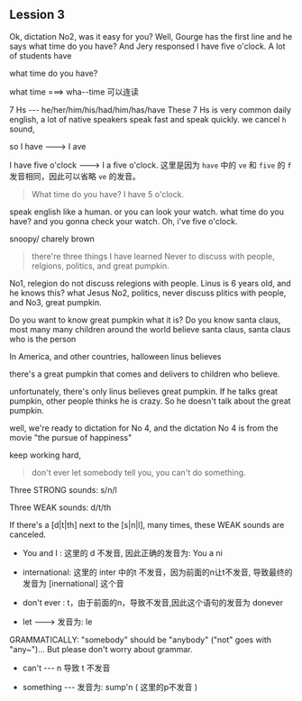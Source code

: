 ## Lession 3
Ok, dictation No2, was it easy for you? Well, Gourge has the first line
and he says what time do you have? And Jery responsed I have five o'clock.
A lot of students have 

what time do you have?

what time ===> wha--time 可以连读

7 Hs --- he/her/him/his/had/him/has/have
These 7 Hs is very common daily english, a lot of native speakers speak fast and speak quickly.
we cancel `h` sound, 

so I have ---> I ave 

I have five o'clock ---> I a five o'clock.
这里是因为 `have` 中的 `ve` 和 `five` 的 `f` 发音相同，因此可以省略 `ve` 的发音。

> What time do you have?
> I have 5 o'clock.

speak english like a human.
or you can look your watch. what time do you have? and you gonna check your watch.
Oh, i've five o'clock.

snoopy/ charely brown

> there're three things I have learned Never to discuss with people, relgions, politics, and great pumpkin.

No1, relegion do not discuss relegions with people. Linus is 6 years old, and he knows this? what Jesus
No2, politics, never discuss plitics with people,
and No3, great pumpkin.

Do you want to know great pumpkin what it is? Do you know santa claus, most many many children around
the world believe santa claus, santa claus who is the person 

In America, and other countries, halloween linus believes 

there's a great pumpkin that comes and delivers to children who believe.

unfortunately, there's only linus believes great pumpkin. If he talks great pumpkin, other people
thinks he is crazy.
So he doesn't talk about the great pumpkin.

well, we're ready to dictation for No 4, and the dictation No 4 is from the movie "the pursue of happiness"

keep working hard, 

> don't ever let somebody tell you, you can't do something.

Three STRONG sounds: s/n/l

Three WEAK sounds: d/t/th

If there's a [d|t|th] next to the [s|n|l], many times, these WEAK sounds are canceled.

* You and I : 这里的 d 不发音, 因此正确的发音为: You a ni

* international: 这里的 inter 中的t 不发音，因为前面的n让t不发音, 导致最终的发音为 [inernational] 这个音

* don't ever : t，由于前面的n，导致不发音,因此这个语句的发音为 donever 

* let ---> 发音为: le 

GRAMMATICALLY: "somebody" should be "anybody" ("not" goes with "any~")... But please
don't worry about grammar.

* can't --- n 导致 t 不发音

* something --- 发音为: sump'n ( 这里的p不发音 )